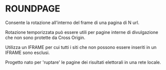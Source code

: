 # ROUNDPAGE

Consente la rotazione all'interno del frame di una pagina di N url.

Rotazione temporizzata può essere utili per pagine interne  di divulgazione che non sono protette da Cross Origin.

Utilizza un IFRAME per cui tutti i siti che non possono essere inseriti in un IFRAME sono esclusi.

Progetto nato per 'ruptare' le pagine dei risultati  elettorali in una rete locale.
